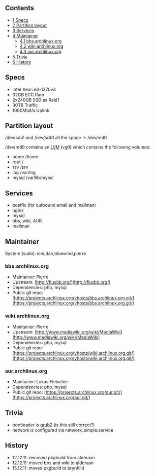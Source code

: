 ## Contents

*   [1 Specs](#Specs)
*   [2 Partition layout](#Partition_layout)
*   [3 Services](#Services)
*   [4 Maintainer](#Maintainer)
    *   [4.1 bbs.archlinux.org](#bbs.archlinux.org)
    *   [4.2 wiki.archlinux.org](#wiki.archlinux.org)
    *   [4.3 aur.archlinux.org](#aur.archlinux.org)
*   [5 Trivia](#Trivia)
*   [6 History](#History)

## Specs

*   Intel Xeon e3-1270v3
*   32GB ECC Ram
*   2x240GB SSD as Raid1
*   30TB Traffic
*   1000Mbit/s Uplink

## Partition layout

/dev/sda1 and /dev/sdb1 all the space -> /dev/md0

/dev/md0 contains an [LVM](/index.php/LVM "LVM") (vg0) which contains the following volumes:

*   home /home
*   root /
*   srv /srv
*   log /var/log
*   mysql /var/lib/mysql

## Services

*   postfix (for outbound email and mailman)
*   nginx
*   mysql
*   bbs, wiki, AUR
*   mailman

## Maintainer

System (sudo): ioni,dan,bluewind,pierre

### bbs.archlinux.org

*   Maintainer: Pierre
*   Upstream: [http://fluxbb.org/](http://fluxbb.org/)
*   Dependencies: php, mysql
*   Public git repo: [https://projects.archlinux.org/vhosts/bbs.archlinux.org.git/](https://projects.archlinux.org/vhosts/bbs.archlinux.org.git/)

### wiki.archlinux.org

*   Maintainer: Pierre
*   Upstream: [http://www.mediawiki.org/wiki/MediaWiki](http://www.mediawiki.org/wiki/MediaWiki)
*   Dependencies: php, mysql
*   Public git repo: [https://projects.archlinux.org/vhosts/wiki.archlinux.org.git/](https://projects.archlinux.org/vhosts/wiki.archlinux.org.git/)

### aur.archlinux.org

*   Maintainer: Lukas Fleischer
*   Dependencies: php, mysql
*   Public git repo: [https://projects.archlinux.org/aur.git/](https://projects.archlinux.org/aur.git/)

## Trivia

*   bootloader is [grub2](/index.php/Grub2 "Grub2") (is this still correct?)
*   network is configured via network_simple.service

## History

*   12.12.11: removed pkgbuild from alderaan
*   12.12.11: moved bbs and wiki to alderaan
*   15.12.11: moved pkgbuild to brynhild